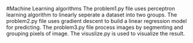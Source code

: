 #Machine Learning algorithms
The problem1.py file uses perceptron learning algorithm to linearly seperate a dataset into two groups.
The problem2.py file uses gradient descent to build a linear regression model for predicting.
The problem3.py file process images by segmenting and grouping pixels of image.
The visuslize.py is used to visualize the result.